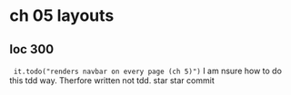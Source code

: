 
# ch 05 layouts

## loc 300 

``` it.todo("renders navbar on every page (ch 5)")```
I am nsure how to do this tdd way.
Therfore written not tdd. star star commit
 

